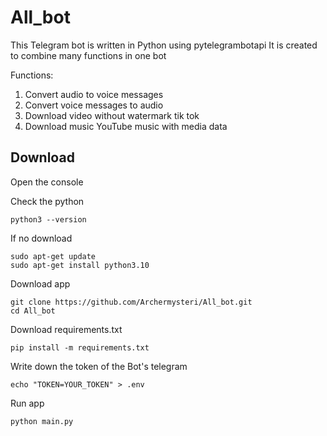 # All_bot
This Telegram bot is written in Python using pytelegrambotapi It is created to combine many functions in one bot

Functions:
1. Convert audio to voice messages
2. Convert voice messages to audio
3. Download video without watermark tik tok
4. Download music YouTube music with media data

## Download
Open the console 

Check the python 
```commandline
python3 --version
```
If no download
```commandline
sudo apt-get update
sudo apt-get install python3.10
```


Download app
```commandline
git clone https://github.com/Archermysteri/All_bot.git
cd All_bot
```
Download requirements.txt
```commandline
pip install -m requirements.txt
```
Write down the token of the Bot's telegram
```commandline
echo "TOKEN=YOUR_TOKEN" > .env
```
Run app
```commandline
python main.py
```



